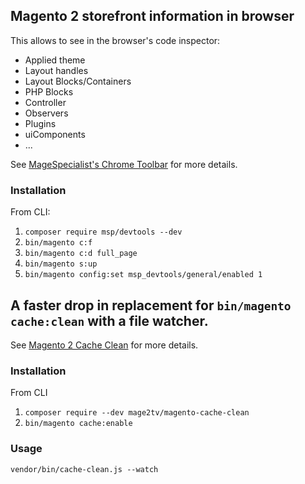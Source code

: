 
## Magento 2 storefront information in browser

This allows to see in the browser's code inspector:

- Applied theme
- Layout handles
- Layout Blocks/Containers
- PHP Blocks
- Controller
- Observers
- Plugins
- uiComponents
- ...

See [MageSpecialist's Chrome Toolbar](https://github.com/magespecialist/mage-chrome-toolbar#magento-chrome-toolbar-for-msp-devtools) for more details.

### Installation

From CLI:

1. `composer require msp/devtools --dev`
2. `bin/magento c:f`
3. `bin/magento c:d full_page`
4. `bin/magento s:up`
5. `bin/magento config:set msp_devtools/general/enabled 1`

## A faster drop in replacement for `bin/magento cache:clean` with a file watcher.

See [Magento 2 Cache Clean](https://github.com/mage2tv/magento-cache-clean#magento-2-cache-clean) for more details.

### Installation

From CLI

1. `composer require --dev mage2tv/magento-cache-clean`
2. `bin/magento cache:enable`

### Usage

`vendor/bin/cache-clean.js --watch`
